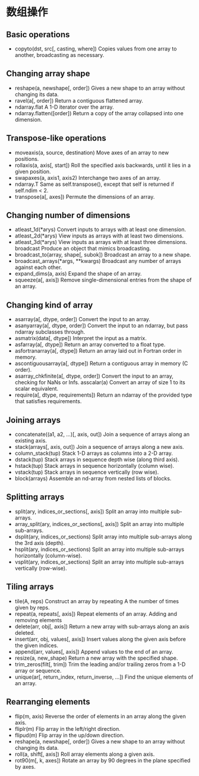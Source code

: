 # 数组操作

## Basic operations

- copyto(dst, src[, casting, where])	Copies values from one array to another, broadcasting as necessary.

## Changing array shape

- reshape(a, newshape[, order])	Gives a new shape to an array without changing its data.
- ravel(a[, order])	Return a contiguous flattened array.
- ndarray.flat	A 1-D iterator over the array.
- ndarray.flatten([order])	Return a copy of the array collapsed into one dimension.

## Transpose-like operations

- moveaxis(a, source, destination)	Move axes of an array to new positions.
- rollaxis(a, axis[, start])	Roll the specified axis backwards, until it lies in a given position.
- swapaxes(a, axis1, axis2)	Interchange two axes of an array.
- ndarray.T	Same as self.transpose(), except that self is returned if self.ndim < 2.
- transpose(a[, axes])	Permute the dimensions of an array.

## Changing number of dimensions

- atleast_1d(*arys)	Convert inputs to arrays with at least one dimension.
- atleast_2d(*arys)	View inputs as arrays with at least two dimensions.
- atleast_3d(*arys)	View inputs as arrays with at least three dimensions.
broadcast	Produce an object that mimics broadcasting.
- broadcast_to(array, shape[, subok])	Broadcast an array to a new shape.
- broadcast_arrays(*args, **kwargs)	Broadcast any number of arrays against each other.
- expand_dims(a, axis)	Expand the shape of an array.
- squeeze(a[, axis])	Remove single-dimensional entries from the shape of an array.

## Changing kind of array

- asarray(a[, dtype, order])	Convert the input to an array.
- asanyarray(a[, dtype, order])	Convert the input to an ndarray, but pass ndarray subclasses through.
- asmatrix(data[, dtype])	Interpret the input as a matrix.
- asfarray(a[, dtype])	Return an array converted to a float type.
- asfortranarray(a[, dtype])	Return an array laid out in Fortran order in memory.
- ascontiguousarray(a[, dtype])	Return a contiguous array in memory (C order).
- asarray_chkfinite(a[, dtype, order])	Convert the input to an array, checking for NaNs or Infs.
asscalar(a)	Convert an array of size 1 to its scalar equivalent.
- require(a[, dtype, requirements])	Return an ndarray of the provided type that satisfies requirements.

## Joining arrays

- concatenate((a1, a2, …)[, axis, out])	Join a sequence of arrays along an existing axis.
- stack(arrays[, axis, out])	Join a sequence of arrays along a new axis.
- column_stack(tup)	Stack 1-D arrays as columns into a 2-D array.
- dstack(tup)	Stack arrays in sequence depth wise (along third axis).
- hstack(tup)	Stack arrays in sequence horizontally (column wise).
- vstack(tup)	Stack arrays in sequence vertically (row wise).
- block(arrays)	Assemble an nd-array from nested lists of blocks.

## Splitting arrays

- split(ary, indices_or_sections[, axis])	Split an array into multiple sub-arrays.
- array_split(ary, indices_or_sections[, axis])	Split an array into multiple sub-arrays.
- dsplit(ary, indices_or_sections)	Split array into multiple sub-arrays along the 3rd axis (depth).
- hsplit(ary, indices_or_sections)	Split an array into multiple sub-arrays horizontally (column-wise).
- vsplit(ary, indices_or_sections)	Split an array into multiple sub-arrays vertically (row-wise).

## Tiling arrays

- tile(A, reps)	Construct an array by repeating A the number of times given by reps.
- repeat(a, repeats[, axis])	Repeat elements of an array.
Adding and removing elements
- delete(arr, obj[, axis])	Return a new array with sub-arrays along an axis deleted.
- insert(arr, obj, values[, axis])	Insert values along the given axis before the given indices.
- append(arr, values[, axis])	Append values to the end of an array.
- resize(a, new_shape)	Return a new array with the specified shape.
- trim_zeros(filt[, trim])	Trim the leading and/or trailing zeros from a 1-D array or sequence.
- unique(ar[, return_index, return_inverse, …])	Find the unique elements of an array.

## Rearranging elements

- flip(m, axis)	Reverse the order of elements in an array along the given axis.
- fliplr(m)	Flip array in the left/right direction.
- flipud(m)	Flip array in the up/down direction.
- reshape(a, newshape[, order])	Gives a new shape to an array without changing its data.
- roll(a, shift[, axis])	Roll array elements along a given axis.
- rot90(m[, k, axes])	Rotate an array by 90 degrees in the plane specified by axes.